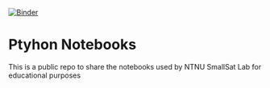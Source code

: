 [![Binder](http://mybinder.org/badge_logo.svg)](https://mybinder.org/v2/gh/NTNU-SmallSat-Lab/notebooks/master)

# Ptyhon Notebooks
This is a public repo to share the notebooks used by NTNU SmallSat Lab for educational purposes
